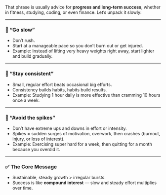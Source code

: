 That phrase is usually advice for **progress and long-term success**, whether in fitness, studying, coding, or even finance. Let’s unpack it slowly:

---

### 🔹 **“Go slow”**

* Don’t rush.
* Start at a manageable pace so you don’t burn out or get injured.
* Example: Instead of lifting very heavy weights right away, start lighter and build gradually.

---

### 🔹 **“Stay consistent”**

* Small, regular effort beats occasional big efforts.
* Consistency builds habits, habits build results.
* Example: Studying 1 hour daily is more effective than cramming 10 hours once a week.

---

### 🔹 **“Avoid the spikes”**

* Don’t have extreme ups and downs in effort or intensity.
* Spikes = sudden surges of motivation, overwork, then crashes (burnout, injury, or loss of interest).
* Example: Exercising super hard for a week, then quitting for a month because you overdid it.

---

### ✅ The Core Message

* Sustainable, steady growth > irregular bursts.
* Success is like **compound interest** — slow and steady effort multiplies over time.
